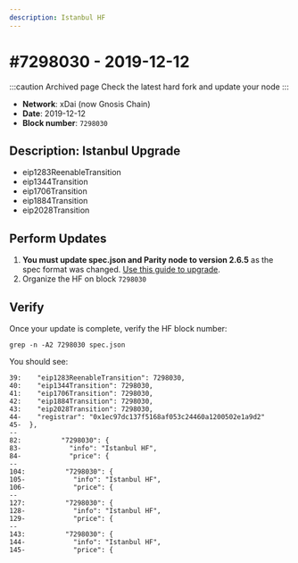 ```yaml
---
description: Istanbul HF
---
```


# #7298030 - 2019-12-12

:::caution Archived page
Check the latest hard fork and update your node
:::

* **Network**: xDai (now Gnosis Chain)
* **Date**: 2019-12-12
* **Block number**: `7298030`

## Description: Istanbul Upgrade

* eip1283ReenableTransition
* eip1344Transition
* eip1706Transition
* eip1884Transition
* eip2028Transition

## Perform Updates

1. **You must update spec.json and Parity node to version 2.6.5** as the spec format was changed. [Use this guide to upgrade](/specs/hard-forks/spec.json-update).
2. Organize the HF on block `7298030`

## Verify

Once your update is complete, verify the HF block number:

```
grep -n -A2 7298030 spec.json
```

You should see:

```
39:    "eip1283ReenableTransition": 7298030,
40:    "eip1344Transition": 7298030,
41:    "eip1706Transition": 7298030,
42:    "eip1884Transition": 7298030,
43:    "eip2028Transition": 7298030,
44-    "registrar": "0x1ec97dc137f5168af053c24460a1200502e1a9d2"
45-  },
--
82:          "7298030": {
83-            "info": "Istanbul HF",
84-            "price": {
--
104:          "7298030": {
105-            "info": "Istanbul HF",
106-            "price": {
--
127:          "7298030": {
128-            "info": "Istanbul HF",
129-            "price": {
--
143:          "7298030": {
144-            "info": "Istanbul HF",
145-            "price": {
```

